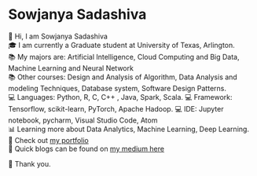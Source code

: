 # Sowjanya Sadashiva

:wave: Hi, I am Sowjanya Sadashiva  
:mortar_board: I am currently a Graduate student at University of Texas, Arlington.  
:books: My majors are: Artificial Intelligence, Cloud Computing and Big Data, Machine Learning and Neural Network  
:books: Other courses: Design and Analysis of Algorithm, Data Analysis and modeling Techniques, Database system, Software Design Patterns.   
:computer: Languages: Python, R, C, C++ , Java, Spark, Scala. 
:computer: Framework: Tensorflow, scikit-learn, PyTorch, Apache Hadoop.
:computer: IDE: Jupyter notebook, pycharm, Visual Studio Code, Atom  
:bar_chart: Learning more about Data Analytics, Machine Learning, Deep Learning.  
:open_file_folder: Check out [my portfolio](https://sowjanyasadashiva.com/)  
:page_with_curl: Quick blogs can be found on [my medium here](https://sadashivusowjanya.medium.com/) 

:revolving_hearts: Thank you.
